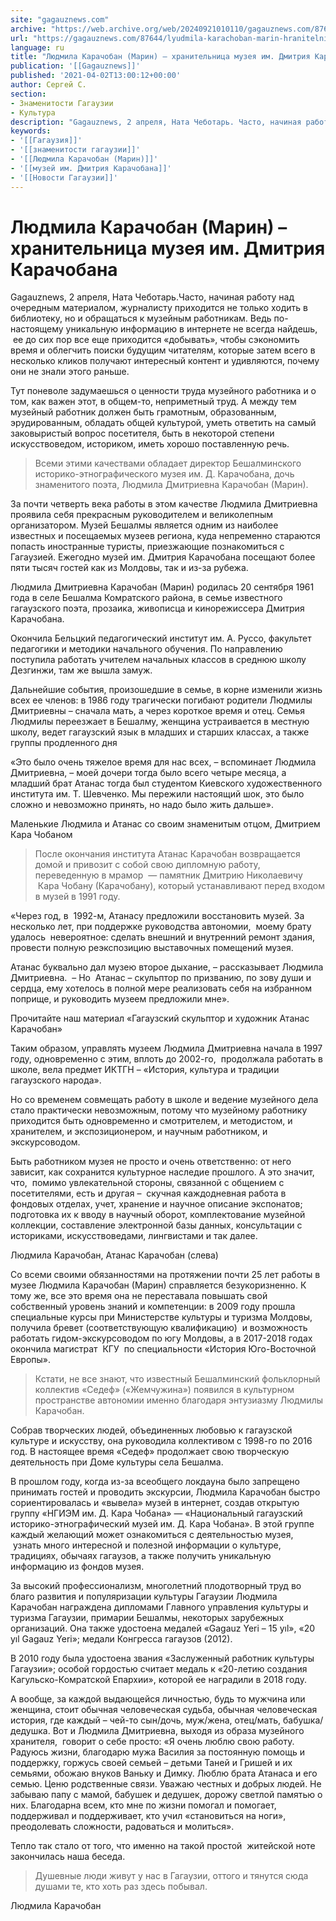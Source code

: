 ```yaml
---
site: "gagauznews.com"
archive: "https://web.archive.org/web/20240921010110/gagauznews.com/87644/lyudmila-karachoban-marin-hranitelnitsa-muzeya-im-dmitriya-karachobana.html"
url: "https://gagauznews.com/87644/lyudmila-karachoban-marin-hranitelnitsa-muzeya-im-dmitriya-karachobana.html"
language: ru
title: "Людмила Карачобан (Марин) – хранительница музея им. Дмитрия Карачобана"
publication: '[[Gagauznews]]'
published: '2021-04-02T13:00:12+00:00'
author: Сергей С.
section:
- Знаменитости Гагаузии
- Культура
description: "Gagauznews, 2 апреля, Ната Чеботарь. Часто, начиная работу над очередным материалом, журналисту приходится не только ходить в библиотеку, но и обращаться к музейным работникам. Ведь по-настоящему уникальную информацию в интернете не всегда найдешь, ее до сих пор все еще приходится «добывать», чтобы сэкономить время и облегчить поиски будущим читателям, которые затем всего в несколько кликов получают интересный контент и удивляются, почему они не знали этого раньше. Тут поневоле задумаешься о ценности труда музейного работника и о том, как важен этот, в общем-то, неприметный труд. А между тем музейный работник должен быть грамотным, образованным, эрудированным, обладать общей культурой, уметь ответить на […]"
keywords:
- '[[Гагаузия]]'
- '[[знаменитости гагаузии]]'
- '[[Людмила Карачобан (Марин)]]'
- '[[музей им. Дмитрия Карачобана]]'
- '[[Новости Гагаузии]]'
---
```


# Людмила Карачобан (Марин) – хранительница музея им. Дмитрия Карачобана

Gagauznews, 2 апреля, Ната Чеботарь.Часто, начиная работу над очередным материалом, журналисту приходится не только ходить в библиотеку, но и обращаться к музейным работникам. Ведь по-настоящему уникальную информацию в интернете не всегда найдешь,  ее до сих пор все еще приходится «добывать», чтобы сэкономить время и облегчить поиски будущим читателям, которые затем всего в несколько кликов получают интересный контент и удивляются, почему они не знали этого раньше.

Тут поневоле задумаешься о ценности труда музейного работника и о том, как важен этот, в общем-то, неприметный труд. А между тем музейный работник должен быть грамотным, образованным, эрудированным, обладать общей культурой, уметь ответить на самый заковыристый вопрос посетителя, быть в некоторой степени искусствоведом, историком, иметь хорошо поставленную речь.

> Всеми этими качествами обладает директор Бешалминского историко-этнографического музея им. Д. Карачобана, дочь знаменитого поэта, Людмила Дмитриевна Карачобан (Марин).

За почти четверть века работы в этом качестве Людмила Дмитриевна проявила себя прекрасным руководителем и великолепным организатором. Музей Бешалмы является одним из наиболее известных и посещаемых музеев региона, куда непременно стараются попасть иностранные туристы, приезжающие познакомиться с Гагаузией. Ежегодно музей им. Дмитрия Карачобана посещают более пяти тысяч гостей как из Молдовы, так и из-за рубежа.

Людмила Дмитриевна Карачобан (Марин) родилась 20 сентября 1961 года в селе Бешалма Комратского района, в семье известного гагаузского поэта, прозаика, живописца и кинорежиссера Дмитрия Карачобана.

Окончила Бельцкий педагогический институт им. А. Руссо, факультет педагогики и методики начального обучения. По направлению поступила работать учителем начальных классов в среднюю школу Дезгинжи, там же вышла замуж.

Дальнейшие события, произошедшие в семье, в корне изменили жизнь всех ее членов: в 1986 году трагически погибают родители Людмилы Дмитриевны – сначала мать, а через короткое время и отец. Семья Людмилы переезжает в Бешалму, женщина устраивается в местную школу, ведет гагаузский язык в младших и старших классах, а также группы продленного дня

«Это было очень тяжелое время для нас всех, – вспоминает Людмила Дмитриевна, – моей дочери тогда было всего четыре месяца, а младший брат Атанас тогда был студентом Киевского художественного института им. Т. Шевченко. Мы пережили настоящий шок, это было сложно и невозможно принять, но надо было жить дальше».

Маленькие Людмила и Атанас со своим знаменитым отцом, Дмитрием Кара Чобаном

> После окончания института Атанас Карачобан возвращается домой и привозит с собой свою дипломную работу, переведенную в мрамор  — памятник Дмитрию Николаевичу  Кара Чобану (Карачобану), который устанавливают перед входом в музей в 1991 году.

«Через год, в  1992-м, Атанасу предложили восстановить музей. За несколько лет, при поддержке руководства автономии,  моему брату удалось  невероятное: сделать внешний и внутренний ремонт здания, провести полную реэкспозицию выставочных помещений музея.

Атанас буквально дал музею второе дыхание, – рассказывает Людмила Дмитриевна.  – Но  Атанас – скульптор по призванию, по зову души и сердца, ему хотелось в полной мере реализовать себя на избранном поприще, и руководить музеем предложили мне».

Прочитайте наш материал «Гагаузский скульптор и художник Атанас Карачобан»

Таким образом, управлять музеем Людмила Дмитриевна начала в 1997 году, одновременно с этим, вплоть до 2002-го,  продолжала работать в школе, вела предмет ИКТГН – «История, культура и традиции гагаузского народа».

Но со временем совмещать работу в школе и ведение музейного дела стало практически невозможным, потому что музейному работнику приходится быть одновременно и смотрителем, и методистом, и хранителем, и экспозиционером, и научным работником, и экскурсоводом.

Быть работником музея не просто и очень ответственно: от него зависит, как сохранится культурное наследие прошлого. А это значит, что,  помимо увлекательной стороны, связанной с общением с посетителями, есть и другая –  скучная каждодневная работа в фондовых отделах, учет, хранение и научное описание экспонатов; подготовка их к вводу в научный оборот, комплектование музейной коллекции, составление электронной базы данных, консультации с историками, искусствоведами, лингвистами и так далее.

Людмила Карачобан, Атанас Карачобан (слева)

Со всеми своими обязанностями на протяжении почти 25 лет работы в музее Людмила Карачобан (Марин) справляется безукоризненно. К тому же, все это время она не переставала повышать свой собственный уровень знаний и компетенции: в 2009 году прошла специальные курсы при Министерстве культуры и туризма Молдовы, получила бревет (соответствующую квалификацию)  и возможность работать гидом-экскурсоводом по югу Молдовы, а в 2017-2018 годах окончила магистрат  КГУ  по специальности «История Юго-Восточной Европы».

> Кстати, не все знают, что известный Бешалминский фольклорный коллектив «Седеф» («Жемчужина») появился в культурном пространстве автономии именно благодаря энтузиазму Людмилы Карачобан.

Собрав творческих людей, объединенных любовью к гагаузской культуре и искусству, она руководила коллективом с 1998-го по 2016 год. В настоящее время «Седеф» продолжает свою творческую деятельность при Доме культуры села Бешалма.

В прошлом году, когда из-за всеобщего локдауна было запрещено принимать гостей и проводить экскурсии, Людмила Карачобан быстро сориентировалась и «вывела» музей в интернет, создав открытую группу «НГИЭМ им. Д. Кара Чобана» — «Национальный гагаузский историко-этнографический музей им. Д. Кара Чобана». В этой группе каждый желающий может ознакомиться с деятельностью музея,  узнать много интересной и полезной информации о культуре, традициях, обычаях гагаузов, а также получить уникальную информацию из фондов музея.

За высокий профессионализм, многолетний плодотворный труд во благо развития и популяризации культуры Гагаузии Людмила Карачобан награждена дипломами Главного управления культуры и туризма Гагаузии, примарии Бешалмы, некоторых зарубежных организаций. Она также удостоена медалей «Gagauz Yeri – 15 yıl», «20 yıl Gagauz Yeri»; медали Конгресса гагаузов (2012).

В 2010 году была удостоена звания «Заслуженный работник культуры Гагаузии»; особой гордостью считает медаль к «20-летию создания Кагульско-Комратской Епархии», которой ее наградили в 2018 году.

А вообще, за каждой выдающейся личностью, будь то мужчина или женщина, стоит обычная человеческая судьба, обычная человеческая история, где каждый – чей-то сын/дочь, муж/жена, отец/мать, бабушка/дедушка. Вот и Людмила Дмитриевна, выходя из образа музейного хранителя,  говорит о себе просто: «Я очень люблю свою работу. Радуюсь жизни, благодарю мужа Василия за постоянную помощь и поддержку, горжусь своей семьей – детьми Таней и Гришей и их семьями, обожаю внуков Ваньку и Димку. Люблю брата Атанаса и его семью. Ценю родственные связи. Уважаю честных и добрых людей. Не забываю папу с мамой, бабушек и дедушек, дорожу светлой памятью о них. Благодарна всем, кто мне по жизни помогал и помогает, поддерживал и поддерживает, кто учил «становиться на ноги», преодолевать сложности, радоваться и молиться».

Тепло так стало от того, что именно на такой простой  житейской ноте закончилась наша беседа.

> Душевные люди живут у нас в Гагаузии, оттого и тянутся сюда душами те, кто хоть раз здесь побывал.

Людмила Карачобан